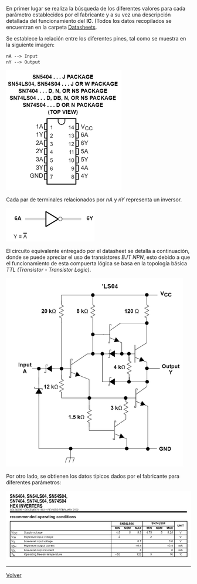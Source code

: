 
En primer lugar se realiza la búsqueda de los diferentes valores para cada parámetro establecidos por el fabricante y  a su vez una descripción detallada del funcionamiento del **IC**. (Todos los datos recopilados se encuentran en la carpeta [Datasheets](https://github.com/juamorenogo/Digital_2024_2/tree/1c44c5a6ecf68e097588859868e095a7c471f29c/Datasheets/Lab_01).

Se establece la relación entre los diferentes pines, tal como se muestra en la siguiente imagen:

	nA --> Input
	nY --> Output

![|200](Imagenes/Im2.png)

Cada par de terminales relacionados por _nA_ y _nY_ representa un inversor.

![](Imagenes/Im3.png)

El circuito equivalente entregado por el datasheet se detalla a continuación, donde se puede apreciar el uso de transistores _BJT NPN_, esto debido a que el funcionamiento de esta compuerta lógica se basa en la topología básica _TTL (Transistor - Transistor Logic)_.

![|300](Imagenes/Im4.png)

Por otro lado, se obtienen los datos típicos dados por el fabricante para diferentes parámetros:

![](Imagenes/Im1.png)

---

[Volver](https://github.com/juamorenogo/Digital_2024_2/tree/26a47a6bd1fcc4fa1a1116bc083f443adbe2a739/Lab_01/SN70LS04)
